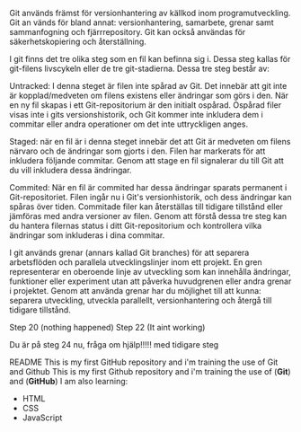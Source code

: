 Git används främst för versionhantering av källkod inom programutveckling. Git an
vänds för bland annat: versionhantering, samarbete, grenar samt sammanfogning och fjärrrepository. Git kan också användas för säkerhetskopiering och återställning.


I git finns det tre olika steg som en fil kan befinna sig i. Dessa steg kallas för git-filens livscykeln eller de tre git-stadierna. Dessa tre steg består av:


Untracked: I denna steget är filen inte spårad av Git. Det innebär att git inte är kopplad/medveten om filens existens eller ändringar som görs i den. När en ny fil skapas i ett Git-repositorium är den initialt ospårad. Ospårad filer visas inte i gits versionshistorik, och Git kommer inte inkludera dem i commitar eller andra operationer om det inte uttryckligen anges.


Staged: när en fil är i denna steget innebär det att Git är medveten om filens närvaro och de ändringar som gjorts i den. Filen har markerats för att inkludera följande commitar. Genom att stage en fil signalerar du till Git att du vill inkludera dessa ändringar.


Commited: När en fil är commited har dessa ändringar sparats permanent i Git-repositoriet. Filen ingår nu i Git's versionhistorik, och dess ändringar kan spåras över tiden. Commitade filer kan återställas till tidigare tillstånd eller jämföras med andra versioner av filen.
Genom att förstå dessa tre steg kan du hantera filernas status i ditt Git-repositorium och kontrollera vilka ändringar som inkluderas i dina commitar.


I git används grenar (annars kallad Git branches) för att separera arbetsflöden och parallela utvecklingslinjer inom ett projekt. En gren representerar en oberoende linje av utveckling som kan innehålla ändringar, funktioner eller experiment utan att påverka huvudgrenen eller andra grenar i projektet. Genom att använda grenar har du möjlighet till att kunna: separera utveckling, utveckla parallellt, versionhantering och återgå till tidigare tillstånd.


Step 20 (nothing happened)
Step 22 (It aint working)

Du är på steg 24 nu, fråga om hjälp!!!!! med tidigare steg

README
This is my first GitHub repository and i'm training the use of Git and Github
This is my first Github repository and i'm training the use of (**Git**) and (**GitHub**)
I am also learning:
* HTML
* CSS 
* JavaScript
